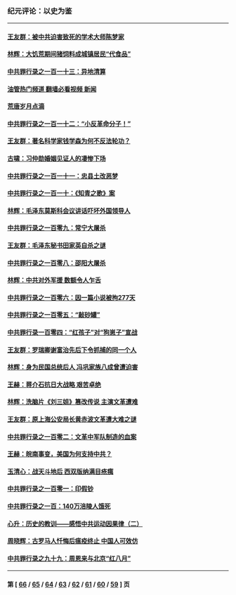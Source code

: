 ### 纪元评论：以史为鉴
---
#### [王友群：被中共迫害致死的学术大师陈梦家](../../pages/nsc1028/n13932885.md?02200330) 
#### [林辉：大饥荒期间猪饲料成城镇居民“代食品”](../../pages/nsc1028/n13933558.md?02200330) 
#### [中共罪行录之一百一十三：异地清算](../../pages/nsc1028/n13930716.md?02200330) 
#### [油管热门频道 翻墙必看视频 新闻](ok?02200330)
#### [荒唐岁月点滴](../../pages/nsc1028/n13931451.md?02200330) 
#### [中共罪行录之一百一十二：“小反革命分子！”](../../pages/nsc1028/n13926295.md?02200330) 
#### [王友群：著名科学家钱学森为何不反法轮功？](../../pages/nsc1028/n13923607.md?02200330) 
#### [古啸：习仲勋婚姻见证人的凄惨下场](../../pages/nsc1028/n13923826.md?02200330) 
#### [中共罪行录之一百一十一：忠县土改恶梦](../../pages/nsc1028/n13923119.md?02200330) 
#### [中共罪行录之一百一十：《知青之歌》案](../../pages/nsc1028/n13920732.md?02200330) 
#### [林辉：毛泽东莫斯科会议讲话吓坏外国领导人](../../pages/nsc1028/n13917931.md?02200330) 
#### [中共罪行录之一百零九：常宁大屠杀](../../pages/nsc1028/n13917366.md?02200330) 
#### [王友群：毛泽东秘书田家英自杀之谜](../../pages/nsc1028/n13916918.md?02200330) 
#### [中共罪行录之一百零八：邵阳大屠杀](../../pages/nsc1028/n13916622.md?02200330) 
#### [林辉：中共对外军援 数额令人乍舌](../../pages/nsc1028/n13914615.md?02200330) 
#### [中共罪行录之一百零六：因一篇小说被拘277天](../../pages/nsc1028/n13913548.md?02200330) 
#### [中共罪行录之一百零五：“敲砂罐”](../../pages/nsc1028/n13912910.md?02200330) 
#### [中共罪行录一百零四：“红孩子”对“狗崽子”宣战](../../pages/nsc1028/n13908811.md?02200330) 
#### [王友群：罗瑞卿谢富治先后下令抓捕的同一个人](../../pages/nsc1028/n13907857.md?02200330) 
#### [林辉：身为民国总统后人 冯巩家族八成曾遭迫害](../../pages/nsc1028/n13907756.md?02200330) 
#### [王赫：蒋介石抗日大战略 艰苦卓绝](../../pages/nsc1028/n13904249.md?02200330) 
#### [林辉：洗脑片《刘三姐》篡改传说 主演文革遭难](../../pages/nsc1028/n13899238.md?02200330) 
#### [王友群：原上海公安局长黄赤波文革遭大难之谜](../../pages/nsc1028/n13898139.md?02200330) 
#### [中共罪行录之一百零二：文革中军队制造的血案](../../pages/nsc1028/n13897782.md?02200330) 
#### [王赫：皖南事变，美国为何支持中共？](../../pages/nsc1028/n13897035.md?02200330) 
#### [玉清心：战天斗地后 西双版纳满目疮痍](../../pages/nsc1028/n13895566.md?02200330) 
#### [中共罪行录之一百零一：印假钞](../../pages/nsc1028/n13896066.md?02200330) 
#### [中共罪行录之一百：140万涪陵人饿死](../../pages/nsc1028/n13892716.md?02200330) 
#### [心升：历史的教训——感悟中共运动因果律（二）](../../pages/nsc1028/n13892402.md?02200330) 
#### [周晓辉：古罗马人忏悔后瘟疫终止 中国人可效仿](../../pages/nsc1028/n13891767.md?02200330) 
#### [中共罪行录之九十九：周恩来与北京“红八月”](../../pages/nsc1028/n13892095.md?02200330) 

---
#### 第 [ [66](./66.md?02200330) / [65](./65.md?02200330) / [64](./64.md?02200330) / [63](./63.md?02200330) / [62](./62.md?02200330) / [61](./61.md?02200330) / [60](./60.md?02200330) / [59](./59.md?02200330) ] 页
